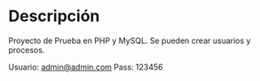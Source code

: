 # Descripción

Proyecto de Prueba en PHP y MySQL. Se pueden crear usuarios y procesos.

Usuario: admin@admin.com
Pass: 123456
